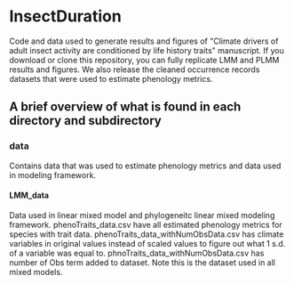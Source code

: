 # InsectDuration
Code and data used to generate results and figures of "Climate drivers of adult insect activity are conditioned by life history traits" manuscript.
If you download or clone this repository, you can fully replicate LMM and PLMM results and figures. We also release the cleaned occurrence records datasets that were used to estimate phenology metrics.

## A brief overview of what is found in each directory and subdirectory

### data
Contains data that was used to estimate phenology metrics and data used in modeling framework.

#### LMM_data
Data used in linear mixed model and phylogeneitc linear mixed modeling framework. 
phenoTraits_data.csv have all estimated phenology metrics for species with trait data.
phenoTraits_data_withNumObsData.csv has climate variables in original values instead of scaled values to figure out what 1 s.d. of a variable was equal to.
phnoTraits_data_withNumObsData.csv has number of Obs term added to dataset. Note this is the dataset used in all mixed models.






